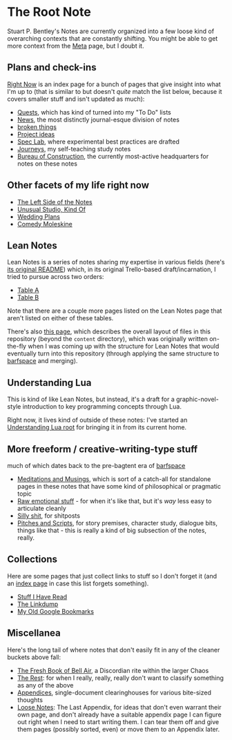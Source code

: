 # The Root Note

Stuart P. Bentley's Notes are currently organized into a few loose kind of overarching contexts that are constantly shifting. You might be able to get more context from the [Meta][] page, but I doubt it.

[meta]: 8c5a1d30-97d9-4395-85be-b6c8ba57b239.md

## Plans and check-ins

[Right Now][] is an index page for a bunch of pages that give insight into what I'm up to (that is similar to but doesn't *quite* match the list below, because it covers smaller stuff and isn't updated as much):

- [Quests][], which has kind of turned into my "To Do" lists
- [News][], the most distinctly journal-esque division of notes
- [broken things][]
- [Project ideas][projects]
- [Spec Lab][Lab], where experimental best practices are drafted
- [Journeys][Study], my self-teaching study notes
- [Bureau of Construction][metaplans], the currently most-active headquarters for notes on these notes

[Right Now]: 41218b84-cd08-48a5-b91a-865e8b90c46a.md
[Quests]: 6f25cf97-8ee8-460e-9db8-3c241cadbff0.md
[News]: afcfaa78-ef7e-429e-a2ea-0b5c7abaf7b7.md
[broken things]: d07f30ca-f065-4fb7-9541-b09b656313c5.md
[projects]: 8509d6ba-3cdd-418a-82ea-94cc044b6aef.md
[Study]: 9403033b-a238-47d1-865b-4e1baa0f2577.md
[Lab]: 9a2890e2-a0fa-4484-9c1e-3c7c7ec4f28a.md
[metaplans]: eb1e81f8-5939-4f85-9930-418044018a75.md

## Other facets of my life right now

- [The Left Side of the Notes][fyidust]
- [Unusual Studio, Kind Of][job]
- [Wedding Plans][Wedding]
- [Comedy Moleskine][Comedy]

[fyidust]: d601d7ba-522b-4d6d-9e3b-101885e7aa00.md
[job]: 739a91f4-cafa-414a-80ea-fefa66acd95b.md
[Wedding]: 5a2f660d-e3c1-4b7a-848d-5147b44744e7.md
[Comedy]: 95cc0bfb-0ae8-4bba-8bf0-1c76f0c8fe0e.md

## Lean Notes

Lean Notes is a series of notes sharing my expertise in various fields (here's [its original README][Lean Notes]) which, in its original Trello-based draft/incarnation, I tried to pursue across two orders:

- [Table A][]
- [Table B][]

[Lean Notes]: f00c3d23-8848-4bb4-8d7a-d009f7344374.md
[Table A]: c8c4173e-e0ca-4218-a33a-e5b0ae48e9ef.md
[Table B]: ac01173b-4650-4609-aa84-0ded42714396.md

Note that there are a couple more pages listed on the Lean Notes page that aren't listed on either of these tables.

There's also [this page][layout], which describes the overall layout of files in this repository (beyond the `content` directory), which was originally written on-the-fly when I was coming up with the structure for Lean Notes that would eventually turn into this repository (through applying the same structure to [barfspace][] and merging).

[layout]: b651b62a-9906-4a3d-943b-93d19e4153d7.md
[barfspace]: 7f9a66a0-38fc-49e0-8489-270cdd3036ee.md

## Understanding Lua

This is kind of like Lean Notes, but instead, it's a draft for a graphic-novel-style introduction to key programming concepts through Lua.

Right now, it lives kind of outside of these notes: I've started an [Understanding Lua root][] for bringing it in from its current home.

[Understanding Lua root]: ea6e4e03-acb8-46ea-9024-4333e363ee60.md

## More freeform / creative-writing-type stuff

much of which dates back to the pre-bagtent era of [barfspace][]

- [Meditations and Musings][MnMs], which is sort of a catch-all for standalone pages in these notes that have some kind of philosophical or pragmatic topic
- [Raw emotional stuff][raw] - for when it's like that, but it's *way* less easy to articulate cleanly
- [Silly shit][tumblr], for shitposts
- [Pitches and Scripts][], for story premises, character study, dialogue bits, things like that - this is really a kind of big subsection of the notes, really.

[MnMs]: 8f2359ae-186f-4878-b5e5-33f3c177e6fc.md
[raw]: a281eee4-5e61-4026-846a-40fed7d38db9.md
[tumblr]: e1cae26c-3271-48ac-aa0c-a085fa4aa211.md
[Pitches and Scripts]: b297a6f8-5646-4ce1-9be1-d7ed6056a513.md

## Collections

Here are some pages that just collect links to stuff so I don't forget it (and an [index page][metalinks] in case this list forgets something).

- [Stuff I Have Read][read collection]
- [The Linkdump][]
- [My Old Google Bookmarks][Old Bookmarks]

[metalinks]: 0f18ba9f-dc5f-4b1a-a5da-50d09ce3e9d3.md
[read collection]: 2593b86b-8504-4c6e-af09-501c6a54ef67.md
[The Linkdump]: 1337e279-9790-4c24-aeeb-56337c994726.md
[Old Bookmarks]: 878e8967-fa5d-423d-8ac0-b369138ae10f.md

## Miscellanea

Here's the long tail of where notes that don't easily fit in any of the cleaner buckets above fall:

- [The Fresh Book of Bell Air][FBBA], a Discordian rite within the larger Chaos
- [The Rest][]: for when I really, really, really don't want to classify something as any of the above
- [Appendices][], single-document clearinghouses for various bite-sized thoughts
- [Loose Notes][]: The Last Appendix, for ideas that don't even warrant their own page, and don't already have a suitable appendix page I can figure out right when I need to start writing them. I can tear them off and give them pages (possibly sorted, even) or move them to an Appendix later.

[FBBA]: 45fc3859-ce9b-4317-afd9-7d3f52dc5dd2.md
[Appendices]: f161276f-fd3c-49bb-93b1-3e99aab9e266.md
[The Rest]: fd071a93-8373-4adc-84c6-ae781c7d0442.md
[Loose Notes]: ff47c3c8-6686-4225-ba27-23f61c604e0d.md
